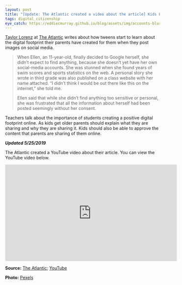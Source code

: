 ```yaml
---
layout: post
title: "[Update: The Atlantic created a video about the article] Kids Learn About the Digital Footprint Parents Have Created About Them"
tags: digital_citizenship
eye_catch: https://eddiecmurray.github.io/blog/assets/img/accounts-blur-button-267350.jpg
---
```


[Taylor Lorenz](https://www.theatlantic.com/author/taylor-lorenz/) at [The Atlantic](https://www.theatlantic.com/) writes about how tweens start to learn about the digital footprint their parents have created for them when they post images on social media.

<!--more-->

>When Ellen, an 11-year-old, finally decided to Google herself, she didn’t expect to find anything, because she doesn’t yet have her own social-media accounts. She was stunned when she found years of swim scores and sports statistics on the web. A personal story she wrote in third grade was also published on a class website with her name attached. “I didn’t think I would be out there like this on the internet,” she told me.  
>
>Ellen said that while she didn’t find anything too sensitive or personal, she was frustrated that all the information about herself had been posted seemingly without her consent.

Teachers talk about the importance of students creating a positive digital footprint online.  As kids get older parents should explain what they are sharing and why they are sharing it.  Kids should also be able to approve the content that parents are sharing of them online.

**_Updated 5/25/2019_**

The Atlantic created a YouTube video about their article.  You can view the YouTube video below.

<center>
<iframe width="560" height="315" src="https://www.youtube.com/embed/dpirtXdzkII" frameborder="0" allow="accelerometer; autoplay; encrypted-media; gyroscope; picture-in-picture" allowfullscreen></iframe>
</center>

**Source:** [The Atlantic](https://www.theatlantic.com/technology/archive/2019/02/when-kids-realize-their-whole-life-already-online/582916/); [YouTube](https://youtu.be/dpirtXdzkII)

**Photo:** [Pexels](https://www.pexels.com/photo/apps-blur-button-close-up-267350/)
